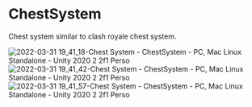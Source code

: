# ChestSystem
Chest system similar to clash royale chest system.

![2022-03-31 19_41_18-Chest System - ChestSystem - PC, Mac   Linux Standalone - Unity 2020 2 2f1 Perso](https://user-images.githubusercontent.com/71116433/161077944-123d3db6-91b8-43c1-9f94-153e34e6e83e.png)
![2022-03-31 19_41_42-Chest System - ChestSystem - PC, Mac   Linux Standalone - Unity 2020 2 2f1 Perso](https://user-images.githubusercontent.com/71116433/161077956-c3367417-098d-4c84-8e8b-be6af07ead1f.png)
![2022-03-31 19_41_57-Chest System - ChestSystem - PC, Mac   Linux Standalone - Unity 2020 2 2f1 Perso](https://user-images.githubusercontent.com/71116433/161077961-71943ad3-8c58-447b-8f7b-7b1ed8221685.png)
